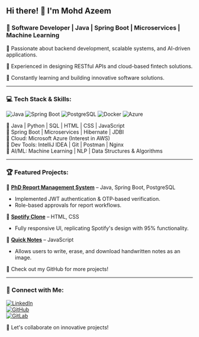 ## Hi there! 👋 I'm Mohd Azeem

### 🚀 Software Developer | Java | Spring Boot | Microservices | Machine Learning

🔹 Passionate about backend development, scalable systems, and AI-driven applications. 

🔹 Experienced in designing RESTful APIs and cloud-based fintech solutions. 

🔹 Constantly learning and building innovative software solutions.

---

### 💻 Tech Stack & Skills:

![Java](https://img.shields.io/badge/Java-%23007396.svg?style=for-the-badge&logo=java&logoColor=white)
![Spring Boot](https://img.shields.io/badge/Spring%20Boot-%236DB33F.svg?style=for-the-badge&logo=spring&logoColor=white)
![PostgreSQL](https://img.shields.io/badge/PostgreSQL-%23336791.svg?style=for-the-badge&logo=postgresql&logoColor=white)
![Docker](https://img.shields.io/badge/Docker-%230db7ed.svg?style=for-the-badge&logo=docker&logoColor=white)
![Azure](https://img.shields.io/badge/Azure-%230072C6.svg?style=for-the-badge&logo=microsoftazure&logoColor=white)

🔹 Java | Python | SQL | HTML | CSS | JavaScript  
🔹 Spring Boot | Microservices | Hibernate | JDBI  
🔹 Cloud: Microsoft Azure (Interest in AWS)  
🔹 Dev Tools: IntelliJ IDEA | Git | Postman | Nginx  
🔹 AI/ML: Machine Learning | NLP | Data Structures & Algorithms  

---

### 🏆 Featured Projects:

🚀 [**PhD Report Management System**](https://github.com/cseazeem/phd-report-system) – Java, Spring Boot, PostgreSQL
- Implemented JWT authentication & OTP-based verification.
- Role-based approvals for report workflows.

🎵 [**Spotify Clone**](https://cseazeem.github.io/Spotify-Clone/) – HTML, CSS
- Fully responsive UI, replicating Spotify's design with 95% functionality.

📝 [**Quick Notes**](https://cseazeem.github.io/Quick-Notes/) – JavaScript
- Allows users to write, erase, and download handwritten notes as an image.

🔹 Check out my GitHub for more projects!

---

### 🔗 Connect with Me:

[![LinkedIn](https://img.shields.io/badge/LinkedIn-%230077B5.svg?style=for-the-badge&logo=linkedin&logoColor=white)](https://www.linkedin.com/in/cseazeem/)  
[![GitHub](https://img.shields.io/badge/GitHub-%2312100E.svg?style=for-the-badge&logo=github&logoColor=white)](https://github.com/cseazeem)  
[![GitLab](https://img.shields.io/badge/GitLab-%23FC6D26.svg?style=for-the-badge&logo=gitlab&logoColor=white)](https://gitlab.com/azeemepay)  

🚀 Let's collaborate on innovative projects!
